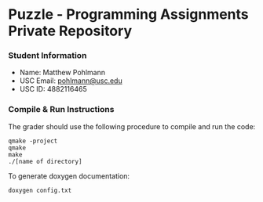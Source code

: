 # Puzzle - Programming Assignments Private Repository
### Student Information
  + Name: Matthew Pohlmann
  + USC Email: pohlmann@usc.edu
  + USC ID: 4882116465

### Compile & Run Instructions
The grader should use the following procedure to compile and run the code:
```shell
qmake -project
qmake
make
./[name of directory]
```

To generate doxygen documentation:
```shell
doxygen config.txt
```
